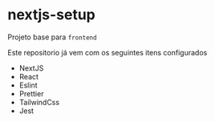 # nextjs-setup

Projeto base para `frontend`

Este repositorio já vem com os seguintes itens configurados

- NextJS
- React
- Eslint
- Prettier
- TailwindCss
- Jest

